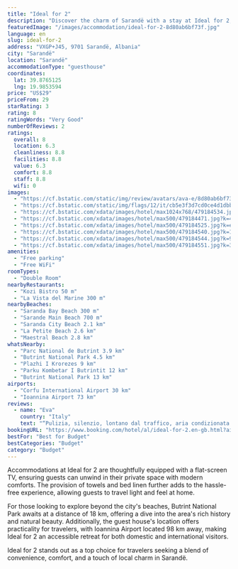 ```yaml
---
title: "Ideal for 2"
description: "Discover the charm of Sarandë with a stay at Ideal for 2, a prime guest house situated merely 400 meters from the serene Saranda Bay Beach and a short kilometer from the bustling Sarande Main Beach."
featuredImage: "/images/accommodation/ideal-for-2-8d80ab6bf73f.jpg"
language: en
slug: ideal-for-2
address: "VXGP+J45, 9701 Sarandë, Albania"
city: "Sarandë"
location: "Sarandë"
accommodationType: "guesthouse"
coordinates:
  lat: 39.8765125
  lng: 19.9853594
price: "US$29"
priceFrom: 29
starRating: 3
rating: 8
ratingWords: "Very Good"
numberOfReviews: 2
ratings:
  overall: 8
  location: 6.3
  cleanliness: 8.8
  facilities: 8.8
  value: 6.3
  comfort: 8.8
  staff: 8.8
  wifi: 0
images:
  - "https://cf.bstatic.com/static/img/review/avatars/ava-e/8d80ab6bf73fa873e990c76bfc96a1bf23708307.png"
  - "https://cf.bstatic.com/static/img/flags/12/it/cb5e3f3d7cd0ce4d1dbbc457863a4c8e55e73be7.png"
  - "https://cf.bstatic.com/xdata/images/hotel/max1024x768/479184534.jpg?k=9f2dea8abfed57eaa8b59c0df41145b3872c863a51e5e78e69bb5cef9a278aee&o=&hp=1"
  - "https://cf.bstatic.com/xdata/images/hotel/max500/479184471.jpg?k=443ddd6a6d8305420822a869c19cb6c0d032fe112f063fe5c4a48c188429ef77&o=&hp=1"
  - "https://cf.bstatic.com/xdata/images/hotel/max500/479184525.jpg?k=e71e0e04c58923c20eb30c39f1e74ca846d1106d27416a5b9c5730d5102f0399&o=&hp=1"
  - "https://cf.bstatic.com/xdata/images/hotel/max500/479184540.jpg?k=137398c877e48b7ee05a6fa4f5a74c0f8f98bb8b5578e3274365ec08ce668db7&o=&hp=1"
  - "https://cf.bstatic.com/xdata/images/hotel/max500/479184544.jpg?k=9e0aade0f300bae0905d2782fbde5090cb9329bcbf29372f71132eb575c7ac5c&o=&hp=1"
  - "https://cf.bstatic.com/xdata/images/hotel/max500/479184551.jpg?k=3f68993084c8c87f166488fab2ca16d727d44fcf344fd75543d24cf6e382c1fa&o=&hp=1"
amenities:
  - "Free parking"
  - "Free WiFi"
roomTypes:
  - "Double Room"
nearbyRestaurants:
  - "Kozi Bistro 50 m"
  - "La Vista del Marine 300 m"
nearbyBeaches:
  - "Saranda Bay Beach 300 m"
  - "Sarande Main Beach 700 m"
  - "Saranda City Beach 2.1 km"
  - "La Petite Beach 2.6 km"
  - "Maestral Beach 2.8 km"
whatsNearby:
  - "Parc National de Butrint 3.9 km"
  - "Butrint National Park 4.5 km"
  - "Plazhi I Krorezes 9 km"
  - "Parku Kombetar I Butrintit 12 km"
  - "Butrint National Park 13 km"
airports:
  - "Corfu International Airport 30 km"
  - "Ioannina Airport 73 km"
reviews:
  - name: "Eva"
    country: "Italy"
    text: "“Pulizia, silenzio, lontano dal traffico, aria condizionata perfettamente funzionante e molto silenziosa (c’è un programma silenzioso che ti permette di dormire con l’aria accesa)”"
bookingURL: "https://www.booking.com/hotel/al/ideal-for-2.en-gb.html?aid=8035640"
bestFor: "Best for Budget"
bestCategories: "Budget"
category: "Budget"
---
```


Accommodations at Ideal for 2 are thoughtfully equipped with a flat-screen TV, ensuring guests can unwind in their private space with modern comforts. The provision of towels and bed linen further adds to the hassle-free experience, allowing guests to travel light and feel at home.

For those looking to explore beyond the city's beaches, Butrint National Park awaits at a distance of 18 km, offering a dive into the area's rich history and natural beauty. Additionally, the guest house's location offers practicality for travelers, with Ioannina Airport located 98 km away, making Ideal for 2 an accessible retreat for both domestic and international visitors.

Ideal for 2 stands out as a top choice for travelers seeking a blend of convenience, comfort, and a touch of local charm in Sarandë.